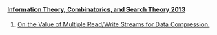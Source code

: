 #### [Information Theory, Combinatorics, and Search Theory 2013](https://dblp.org/db/conf/birthday/ahlswede2013.html)
  1. [On the Value of Multiple Read/Write Streams for Data Compression.](https://doi.org/10.1007/978-3-642-36899-8_12)  
  